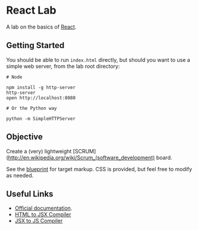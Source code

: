 # React Lab

A lab on the basics of [React](http://facebook.github.io/react/).

## Getting Started

You should be able to run `index.html` directly, but should you want to use a simple web server, from the lab root directory:

    # Node

    npm install -g http-server
    http-server
    open http://localhost:8080

    # Or the Python way

    python -m SimpleHTTPServer

## Objective

Create a (very) lightweight [SCRUM](http://en.wikipedia.org/wiki/Scrum_(software_development) board.

See the [blueprint](https://github.com/jayway/react-lab/blueprint.html) for target markup. CSS is provided, but feel free to modify as needed.

## Useful Links

* [Official documentation](http://facebook.github.io/react/docs/getting-started.html).
* [HTML to JSX Compiler](http://facebook.github.io/react/html-jsx.html)
* [JSX to JS Compiler](http://facebook.github.io/react/jsx-compiler.html)
